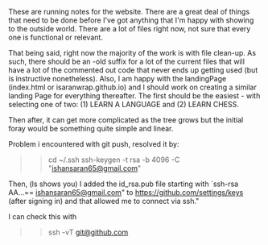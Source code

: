 
These are running notes for the website. There are a great deal of things that need to be done before I've got anything that I'm happy with showing to the outside world. There are a lot of files right now, not sure that every one is functional or relevant.

That being said, right now the majority of the work is with file clean-up. As such, there should be an -old suffix for a lot of the current files that will have a lot of the commented out code that never ends up getting used (but is instructive nonetheless). Also, I am happy with the landingPage (index.html or isaranwrap.github.io) and I should work on creating a similar landing Page for everything thereafter. The first should be the easiest - with selecting one of two: (1) LEARN A LANGUAGE and (2) LEARN CHESS.

Then after, it can get more complicated as the tree grows but the initial foray would be something quite simple and linear. 


Problem i encountered with git push, resolved it by:

>> cd ~/.ssh
>> ssh-keygen -t rsa -b 4096 -C "ishansaran65@gmail.com"

Then, (ls shows you) I added the id_rsa.pub file starting with `ssh-rsa AA...== ishansaran65@gmail.com" to https://github.com/settings/keys (after signing in) and that allowed me to connect via ssh." 

I can check this with

>>  ssh -vT git@github.com



